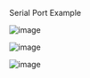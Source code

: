Serial Port Example

![image](https://github.com/chunmingwang/VisualFBEditor/blob/master/Examples/SerialPort/SerialPort.png)

![image](https://user-images.githubusercontent.com/35757455/207768519-c5ca82d3-8783-4f67-a1fe-2c2427e4ba61.png)

![image](https://user-images.githubusercontent.com/35757455/207768596-fbd5b380-c183-459f-b662-dacceb307516.png)
